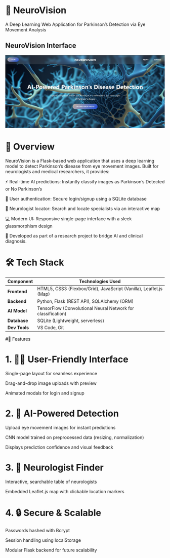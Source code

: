 # 🧠 NeuroVision

A Deep Learning Web Application for Parkinson’s Detection via Eye Movement Analysis

## NeuroVision Interface
![NeuroVision Hero Section](./hero%20section.png)

# 🌟 Overview
NeuroVision is a Flask-based web application that uses a deep learning model to detect Parkinson’s disease from eye movement images. Built for neurologists and medical researchers, it provides:

⚡ Real-time AI predictions: Instantly classify images as Parkinson’s Detected or No Parkinson’s

🔐 User authentication: Secure login/signup using a SQLite database

🧭 Neurologist locator: Search and locate specialists via an interactive map

💻 Modern UI: Responsive single-page interface with a sleek glassmorphism design

🔬 Developed as part of a research project to bridge AI and clinical diagnosis.


# 🛠️ Tech Stack
| Component     | Technologies Used                                                  |
| ------------- | ------------------------------------------------------------------ |
| **Frontend**  | HTML5, CSS3 (Flexbox/Grid), JavaScript (Vanilla), Leaflet.js (Map) |
| **Backend**   | Python, Flask (REST API), SQLAlchemy (ORM)                         |
| **AI Model**  | TensorFlow (Convolutional Neural Network for classification)       |
| **Database**  | SQLite (Lightweight, serverless)                                   |
| **Dev Tools** | VS Code, Git                                                       |




#🚀 Features
# 1. 🧑‍💻 User-Friendly Interface
Single-page layout for seamless experience

Drag-and-drop image uploads with preview

Animated modals for login and signup

# 2. 🤖 AI-Powered Detection
Upload eye movement images for instant predictions

CNN model trained on preprocessed data (resizing, normalization)

Displays prediction confidence and visual feedback

# 3. 🧭 Neurologist Finder
Interactive, searchable table of neurologists

Embedded Leaflet.js map with clickable location markers

# 4. 🔒 Secure & Scalable
Passwords hashed with Bcrypt

Session handling using localStorage

Modular Flask backend for future scalability

